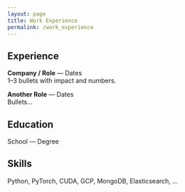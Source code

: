 ```yaml
---
layout: page
title: Work Experience
permalink: /work_experience
---
```


## Experience
**Company / Role** — Dates  
1–3 bullets with impact and numbers.

**Another Role** — Dates  
Bullets…

## Education
School — Degree

## Skills
Python, PyTorch, CUDA, GCP, MongoDB, Elasticsearch, …

